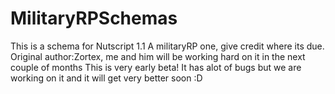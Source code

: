 # MilitaryRPSchemas
This is a schema for Nutscript 1.1 A militaryRP one, give credit where its due. Original author:Zortex, me and him will be working hard on it in the next couple of months
This is very early beta! It has alot of bugs but we are working on it and it will get very better soon :D

